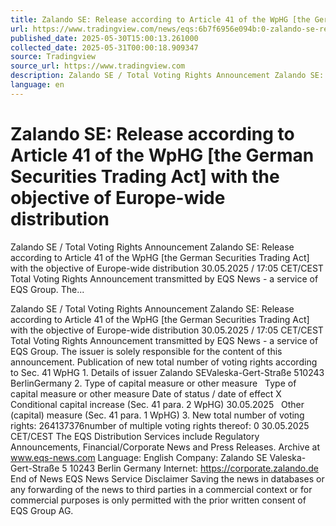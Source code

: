 ```yaml
---
title: Zalando SE: Release according to Article 41 of the WpHG [the German Securities Trading Act] with the objective of Europe-wide distribution
url: https://www.tradingview.com/news/eqs:6b7f6956e094b:0-zalando-se-release-according-to-article-41-of-the-wphg-the-german-securities-trading-act-with-the-objective-of-europe-wide-distribution/
published_date: 2025-05-30T15:00:13.261000
collected_date: 2025-05-31T00:00:18.909347
source: Tradingview
source_url: https://www.tradingview.com
description: Zalando SE / Total Voting Rights Announcement Zalando SE: Release according to Article 41 of the WpHG [the German Securities Trading Act] with the objective of Europe-wide distribution 30.05.2025 / 17:05 CET/CEST Total Voting Rights Announcement transmitted by EQS News - a service of EQS Group. The...
language: en
---
```


# Zalando SE: Release according to Article 41 of the WpHG [the German Securities Trading Act] with the objective of Europe-wide distribution

Zalando SE / Total Voting Rights Announcement Zalando SE: Release according to Article 41 of the WpHG [the German Securities Trading Act] with the objective of Europe-wide distribution 30.05.2025 / 17:05 CET/CEST Total Voting Rights Announcement transmitted by EQS News - a service of EQS Group. The...

Zalando SE / Total Voting Rights Announcement Zalando SE: Release according to Article 41 of the WpHG [the German Securities Trading Act] with the objective of Europe-wide distribution 30.05.2025 / 17:05 CET/CEST Total Voting Rights Announcement transmitted by EQS News - a service of EQS Group. The issuer is solely responsible for the content of this announcement. Publication of new total number of voting rights according to Sec. 41 WpHG 1. Details of issuer Zalando SEValeska-Gert-Straße 510243 BerlinGermany 2. Type of capital measure or other measure   Type of capital measure or other measure Date of status / date of effect X Conditional capital increase (Sec. 41 para. 2 WpHG) 30.05.2025   Other (capital) measure (Sec. 41 para. 1 WpHG) 3. New total number of voting rights: 264137376number of multiple voting rights thereof: 0 30.05.2025 CET/CEST The EQS Distribution Services include Regulatory Announcements, Financial/Corporate News and Press Releases. Archive at www.eqs-news.com Language: English Company: Zalando SE Valeska-Gert-Straße 5 10243 Berlin Germany Internet: https://corporate.zalando.de   End of News EQS News Service Disclaimer Saving the news in databases or any forwarding of the news to third parties in a commercial context or for commercial purposes is only permitted with the prior written consent of EQS Group AG.